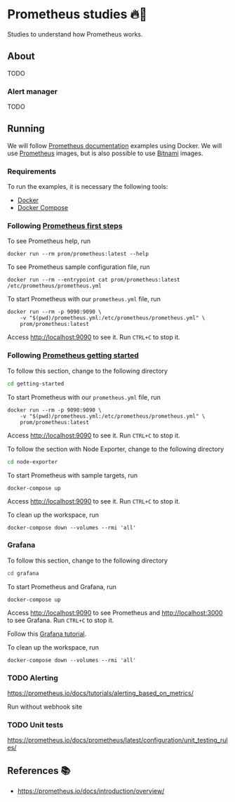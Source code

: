 # Prometheus studies :fire::pencil:

Studies to understand how Prometheus works.

## About

TODO

### Alert manager

TODO

## Running

We will follow [Prometheus documentation](https://prometheus.io/docs/introduction/overview/) examples using Docker. We will use [Prometheus](https://hub.docker.com/u/prom) images, but is also possible to use [Bitnami](https://hub.docker.com/u/bitnami) images.

### Requirements

To run the examples, it is necessary the following tools:

- [Docker](https://docs.docker.com/get-docker/)
- [Docker Compose](https://docs.docker.com/compose/install/)


### Following [Prometheus first steps](https://prometheus.io/docs/introduction/first_steps/)

To see Prometheus help, run
```
docker run --rm prom/prometheus:latest --help
```

To see Prometheus sample configuration file, run
```
docker run --rm --entrypoint cat prom/prometheus:latest /etc/prometheus/prometheus.yml
```

To start Prometheus with our `prometheus.yml` file, run
```
docker run --rm -p 9090:9090 \
    -v "$(pwd)/prometheus.yml:/etc/prometheus/prometheus.yml" \
    prom/prometheus:latest
```
Access [http://localhost:9090](http://localhost:9090) to see it. Run `CTRL+C` to stop it.

### Following [Prometheus getting started](https://prometheus.io/docs/prometheus/latest/getting_started/)

To follow this section, change to the following directory
```sh
cd getting-started
```

To start Prometheus with our `prometheus.yml` file, run
```
docker run --rm -p 9090:9090 \
    -v "$(pwd)/prometheus.yml:/etc/prometheus/prometheus.yml" \
    prom/prometheus:latest
```
Access [http://localhost:9090](http://localhost:9090) to see it. Run `CTRL+C` to stop it.

To follow the section with Node Exporter, change to the following directory
```sh
cd node-exporter
```

To start Prometheus with sample targets, run
```
docker-compose up
```
Access [http://localhost:9090](http://localhost:9090) to see it. Run `CTRL+C` to stop it.

To clean up the workspace, run
```
docker-compose down --volumes --rmi 'all'
```

### Grafana

To follow this section, change to the following directory
```sh
cd grafana
```

To start Prometheus and Grafana, run
```
docker-compose up
```
Access [http://localhost:9090](http://localhost:9090) to see Prometheus and [http://localhost:3000](http://localhost:3000) to see Grafana. Run `CTRL+C` to stop it.

Follow this [Grafana tutorial](https://prometheus.io/docs/tutorials/visualizing_metrics_using_grafana/).

To clean up the workspace, run
```
docker-compose down --volumes --rmi 'all'
```

### TODO Alerting

https://prometheus.io/docs/tutorials/alerting_based_on_metrics/

Run without webhook site

### TODO Unit tests

https://prometheus.io/docs/prometheus/latest/configuration/unit_testing_rules/

## References :books:

- https://prometheus.io/docs/introduction/overview/

